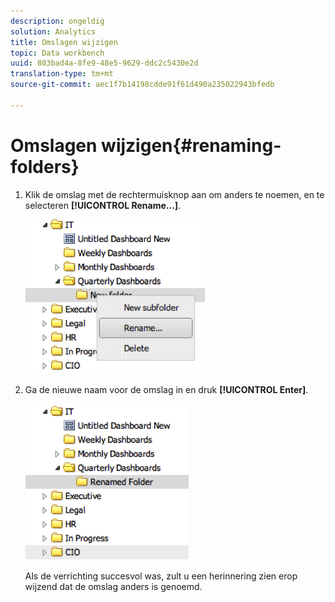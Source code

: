```yaml
---
description: ongeldig
solution: Analytics
title: Omslagen wijzigen
topic: Data workbench
uuid: 803bad4a-8fe9-48e5-9629-ddc2c5430e2d
translation-type: tm+mt
source-git-commit: aec1f7b14198cdde91f61d490a235022943bfedb

---
```



# Omslagen wijzigen{#renaming-folders}

1. Klik de omslag met de rechtermuisknop aan om anders te noemen, en te selecteren **[!UICONTROL Rename…]**.

   ![](assets/rename.png)

1. Ga de nieuwe naam voor de omslag in en druk **[!UICONTROL Enter]**.

   ![](assets/renamed_folder.png)

   Als de verrichting succesvol was, zult u een herinnering zien erop wijzend dat de omslag anders is genoemd.
